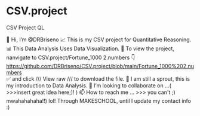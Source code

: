 # CSV.project
CSV Project QL


👋 Hi, I’m @DRBriseno
📈 This is my CSV project for Quantitative Reasoning.
📊 This Data Analysis Uses Data Visualization.
👀 To view the project,  nanvigate to CSV.project/Fortune_1000 2.numbers 
                  👇 https://github.com/DRBriseno/CSV.project/blob/main/Fortune_1000%202.numbers  
✅ and click /// View raw /// to download the file.
🌱 I am still a sprout, this is my introduction to Data Analysis.
💞️ I’m looking to collaborate on ...( >>>insert great idea here;)! )
📫 How to reach me ... >>> you can't ;) mwahahahaha!!) lol! Through MAKESCHOOL, until I update my contact info :)
